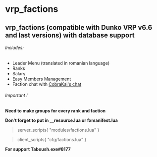 # **vrp_factions**
## vrp_factions (compatible with Dunko VRP v6.6 and last versions) with database support 

###### Includes:
- Leader Menu (translated in romanian language)
- Ranks
- Salary
- Easy Members Management
- Faction chat with [CobraKai's chat](https://github.com/DaNiel-Coder3/chat-fivem)

###### Important !

**Need to make groups for every rank and faction**

**Don't forget to put in __resource.lua or fxmanifest.lua**
> server_scripts{ 
 "modules/factions.lua"
}

> client_scripts{
 "cfg/factions.lua"
} 

**__For support Taboush.exe#8177__**
